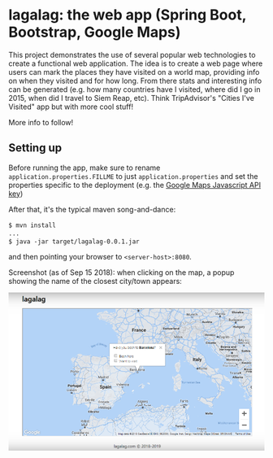 # lagalag: the web app (Spring Boot, Bootstrap, Google Maps)

This project demonstrates the use of several popular web technologies to create a functional web application.
The idea is to create a web page where users can mark the places they have visited on a world map, providing info on when they visited and for how long. From there stats and interesting info can be generated (e.g. how many countries have I visited, where did I go in 2015, when did I travel to Siem Reap, etc). Think TripAdvisor's "Cities I've Visited" app but with more cool stuff!
  
More info to follow!

## Setting up

Before running the app, make sure to rename `application.properties.FILLME` to just `application.properties` and set the properties specific to the deployment (e.g. the [Google Maps Javascript API key](https://developers.google.com/maps/documentation/javascript/get-api-key))

After that, it's the typical maven song-and-dance:

    $ mvn install
    ...
    $ java -jar target/lagalag-0.0.1.jar

and then pointing your browser to `<server-host>:8080`.

Screenshot (as of Sep 15 2018): when clicking on the map, a popup showing the name of the closest city/town appears:

![screenshot](/screenshots/mainscreen.png)

